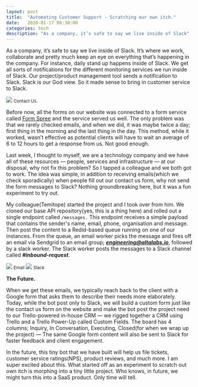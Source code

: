 ```yaml
---
layout: post
title:  "Automating Customer Support - Scratching our own itch."
date:   2020-01-17 06:30:00
categories: tech
description: "As a company, it’s safe to say we live inside of Slack"
---
```

As a company, it’s safe to say we live inside of Slack. It’s where we work, collaborate and pretty much keep an eye on everything that’s happening in the company. For instance, daily stand up happens inside of Slack. We get all sorts of notifications for the different monitoring services we run inside of Slack. Our project/product management tool sends a notification to Slack. Slack is our God view. So it made sense to bring in customer service to Slack. 

<img src="{{ site.url }}/assets/article_images/altalabs/form.png"/>
<small>Contact Us.</small>

Before now, all the forms on our website was connected to a form service called [Form Spree](https://formspree.io) and the service served us well. The only problem was that we rarely checked emails, and when we did, it was maybe twice a day; first thing in the morning and the last thing in the day. This method, while it worked, wasn’t effective as potential clients will have to wait an average of 6 to 12 hours to get a response from us. Not good enough. 

Last week, I thought to myself, we are a technology company and we have all of these resources &mdash; people, services and infrastructure &mdash; at our disposal, why not fix this problem? So I tapped a colleague and we both got to work. The idea was simple, in addition to receiving emails(which we check sporadically) when people fill out our contact us form, why not send the form messages to Slack? Nothing groundbreaking here, but it was a fun experiment to try out.

My colleague(Temitope) started the project and I took over from him. We cloned our base API repository(yes, this is a thing here) and rolled out a single endpoint called `/messages.` This endpoint receives a simple payload that contains the sender's name, email, phone, organisation and message. Then post the content to a Redid-based queue running on one of our instances. From the queue, an email worker picks the message and fires off an email via Sendgrid to an email group; _**engineering@altalabs.io**_, followed by a slack worker. The Slack worker posts the messages to a Slack channel called _**#inbound-request**_. 

<img src="{{ site.url }}/assets/article_images/altalabs/email.png"/>
<small>Email</small>

<img src="{{ site.url }}/assets/article_images/altalabs/slack.png"/>
<small>Slack</small>

**The Future.**

When we get these emails, we typically reach back to the client with a Google form that asks them to describe their needs more elaborately. Today, while the bot post only to Slack, we will build a custom form just like the contact us form on the website and make the bot post the project need to our Trello-powered in-house CRM &mdash; we rigged together a CRM using Trello and a Trello Power-Up called Custom Fields. The board has 4 columns; Inquiry, In Conversation, Executing, Closed(for when we wrap up the project) &mdash; The same Google form content will also be sent to Slack for faster feedback and client engagement. 

In the future, this tiny bot that we have built will help us file tickets, customer service ratings(NPS), product reviews, and much more. I am super excited about this. What started off as an experiment to scratch out own itch is morphing into a tiny little project. Who knows, in future, we might turn this into a SaaS product. Only time will tell. 